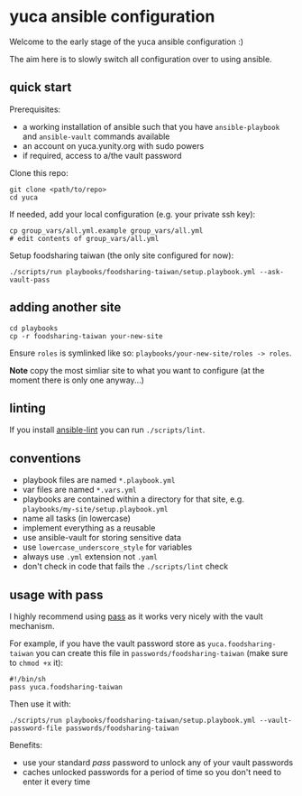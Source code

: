 # yuca ansible configuration

Welcome to the early stage of the yuca ansible configuration :)

The aim here is to slowly switch all configuration over to using ansible.

## quick start

Prerequisites:

* a working installation of ansible such that you have `ansible-playbook` and `ansible-vault` commands available
* an account on yuca.yunity.org with sudo powers
* if required, access to a/the vault password

Clone this repo:

```
git clone <path/to/repo>
cd yuca
```

If needed, add your local configuration (e.g. your private ssh key):

```
cp group_vars/all.yml.example group_vars/all.yml
# edit contents of group_vars/all.yml
```

Setup foodsharing taiwan (the only site configured for now):

```
./scripts/run playbooks/foodsharing-taiwan/setup.playbook.yml --ask-vault-pass
```

## adding another site

```
cd playbooks
cp -r foodsharing-taiwan your-new-site
```

Ensure `roles` is symlinked like so: `playbooks/your-new-site/roles -> roles`.

**Note** copy the most simliar site to what you want to configure (at the moment there is only one anyway...)

## linting

If you install [ansible-lint](https://github.com/willthames/ansible-lint) you can run `./scripts/lint`.

## conventions

* playbook files are named `*.playbook.yml`
* var files are named `*.vars.yml`
* playbooks are contained within a directory for that site, e.g. `playbooks/my-site/setup.playbook.yml`
* name all tasks (in lowercase)
* implement everything as a reusable 
* use ansible-vault for storing sensitive data
* use `lowercase_underscore_style` for variables
* always use `.yml` extension not `.yaml`
* don't check in code that fails the `./scripts/lint` check

## usage with pass

I highly recommend using [pass](https://www.passwordstore.org/) as it works very nicely with the vault mechanism.

For example, if you have the vault password store as `yuca.foodsharing-taiwan` you can create this file in `passwords/foodsharing-taiwan` (make sure to `chmod +x` it):

```
#!/bin/sh
pass yuca.foodsharing-taiwan
```

Then use it with:

```
./scripts/run playbooks/foodsharing-taiwan/setup.playbook.yml --vault-password-file passwords/foodsharing-taiwan
```

Benefits:
* use your standard _pass_ password to unlock any of your vault passwords
* caches unlocked passwords for a period of time so you don't need to enter it every time